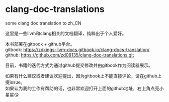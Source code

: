 # clang-doc-translations
some clang doc translation to zh_CN

这里是一些llvm和clang相关的文档翻译，纯粹出于个人爱好。 

本书部署在gitbook + github平台。  
gitbook: <https://zdkings-llvm-docs.gitbook.io/clang-docs-translation/>  
github: <https://github.com/zd08135/clang-doc-translations.git>    

目前，书籍的迭代方式为通过github提交修改并由gitbook作为阅读器展示。  

如果有什么建议或者建议欢迎提出，因为gitbook上不能直接评论，请在github上提issue。  
如果认为我的工作有帮助的话，也非常欢迎打开上面的github地址，右上角点亮小星星:kissing_heart:  
